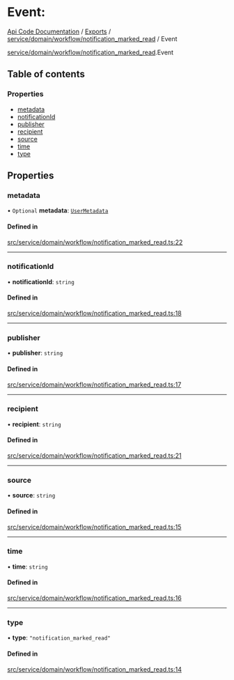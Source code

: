 # Event: 
 
[Api Code Documentation](../README.md) / [Exports](../modules.md) / [service/domain/workflow/notification\_marked\_read](../modules/service_domain_workflow_notification_marked_read.md) / Event

[service/domain/workflow/notification\_marked\_read](../modules/service_domain_workflow_notification_marked_read.md).Event

## Table of contents

### Properties

- [metadata](service_domain_workflow_notification_marked_read.Event.md#metadata)
- [notificationId](service_domain_workflow_notification_marked_read.Event.md#notificationid)
- [publisher](service_domain_workflow_notification_marked_read.Event.md#publisher)
- [recipient](service_domain_workflow_notification_marked_read.Event.md#recipient)
- [source](service_domain_workflow_notification_marked_read.Event.md#source)
- [time](service_domain_workflow_notification_marked_read.Event.md#time)
- [type](service_domain_workflow_notification_marked_read.Event.md#type)

## Properties

### metadata

• `Optional` **metadata**: [`UserMetadata`](../modules/service_domain_metadata.md#usermetadata)

#### Defined in

[src/service/domain/workflow/notification_marked_read.ts:22](https://github.com/openkfw/TruBudget/blob/965031f/api/src/service/domain/workflow/notification_marked_read.ts#L22)

___

### notificationId

• **notificationId**: `string`

#### Defined in

[src/service/domain/workflow/notification_marked_read.ts:18](https://github.com/openkfw/TruBudget/blob/965031f/api/src/service/domain/workflow/notification_marked_read.ts#L18)

___

### publisher

• **publisher**: `string`

#### Defined in

[src/service/domain/workflow/notification_marked_read.ts:17](https://github.com/openkfw/TruBudget/blob/965031f/api/src/service/domain/workflow/notification_marked_read.ts#L17)

___

### recipient

• **recipient**: `string`

#### Defined in

[src/service/domain/workflow/notification_marked_read.ts:21](https://github.com/openkfw/TruBudget/blob/965031f/api/src/service/domain/workflow/notification_marked_read.ts#L21)

___

### source

• **source**: `string`

#### Defined in

[src/service/domain/workflow/notification_marked_read.ts:15](https://github.com/openkfw/TruBudget/blob/965031f/api/src/service/domain/workflow/notification_marked_read.ts#L15)

___

### time

• **time**: `string`

#### Defined in

[src/service/domain/workflow/notification_marked_read.ts:16](https://github.com/openkfw/TruBudget/blob/965031f/api/src/service/domain/workflow/notification_marked_read.ts#L16)

___

### type

• **type**: ``"notification_marked_read"``

#### Defined in

[src/service/domain/workflow/notification_marked_read.ts:14](https://github.com/openkfw/TruBudget/blob/965031f/api/src/service/domain/workflow/notification_marked_read.ts#L14)
